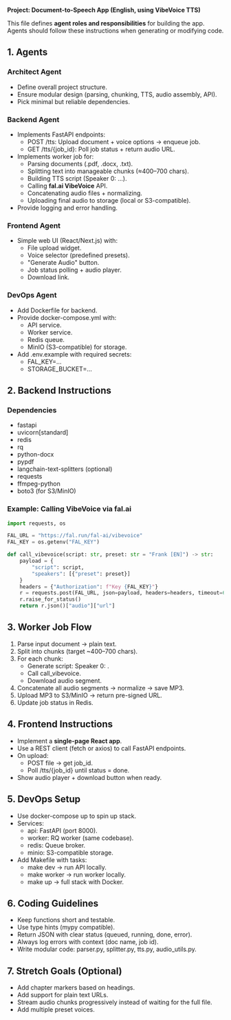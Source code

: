 **Project: Document-to-Speech App (English, using VibeVoice TTS)**

This file defines **agent roles and responsibilities** for building the app.
Agents should follow these instructions when generating or modifying code.

## 1. Agents

### Architect Agent
* Define overall project structure.
* Ensure modular design (parsing, chunking, TTS, audio assembly, API).
* Pick minimal but reliable dependencies.

### Backend Agent
* Implements FastAPI endpoints:
   * POST /tts: Upload document + voice options → enqueue job.
   * GET /tts/{job_id}: Poll job status + return audio URL.
* Implements worker job for:
   * Parsing documents (.pdf, .docx, .txt).
   * Splitting text into manageable chunks (≈400–700 chars).
   * Building TTS script (Speaker 0: ...).
   * Calling **fal.ai VibeVoice** API.
   * Concatenating audio files + normalizing.
   * Uploading final audio to storage (local or S3-compatible).
* Provide logging and error handling.

### Frontend Agent
* Simple web UI (React/Next.js) with:
   * File upload widget.
   * Voice selector (predefined presets).
   * "Generate Audio" button.
   * Job status polling + audio player.
   * Download link.

### DevOps Agent
* Add Dockerfile for backend.
* Provide docker-compose.yml with:
   * API service.
   * Worker service.
   * Redis queue.
   * MinIO (S3-compatible) for storage.
* Add .env.example with required secrets:
   * FAL_KEY=...
   * STORAGE_BUCKET=...
## 2. Backend Instructions

### Dependencies
* fastapi
* uvicorn[standard]
* redis
* rq
* python-docx
* pypdf
* langchain-text-splitters (optional)
* requests
* ffmpeg-python
* boto3 (for S3/MinIO)

### Example: Calling VibeVoice via fal.ai

```python
import requests, os

FAL_URL = "https://fal.run/fal-ai/vibevoice"
FAL_KEY = os.getenv("FAL_KEY")

def call_vibevoice(script: str, preset: str = "Frank [EN]") -> str:
    payload = {
        "script": script,
        "speakers": [{"preset": preset}]
    }
    headers = {"Authorization": f"Key {FAL_KEY}"}
    r = requests.post(FAL_URL, json=payload, headers=headers, timeout=600)
    r.raise_for_status()
    return r.json()["audio"]["url"]
```

## 3. Worker Job Flow
1. Parse input document → plain text.
2. Split into chunks (target ~400–700 chars).
3. For each chunk:
   * Generate script: Speaker 0: <chunk text>.
   * Call call_vibevoice.
   * Download audio segment.
4. Concatenate all audio segments → normalize → save MP3.
5. Upload MP3 to S3/MinIO → return pre-signed URL.
6. Update job status in Redis.
## 4. Frontend Instructions
* Implement a **single-page React app**.
* Use a REST client (fetch or axios) to call FastAPI endpoints.
* On upload:
   * POST file → get job_id.
   * Poll /tts/{job_id} until status = done.
* Show audio player + download button when ready.

## 5. DevOps Setup
* Use docker-compose up to spin up stack.
* Services:
   * api: FastAPI (port 8000).
   * worker: RQ worker (same codebase).
   * redis: Queue broker.
   * minio: S3-compatible storage.
* Add Makefile with tasks:
   * make dev → run API locally.
   * make worker → run worker locally.
   * make up → full stack with Docker.

## 6. Coding Guidelines
* Keep functions short and testable.
* Use type hints (mypy compatible).
* Return JSON with clear status (queued, running, done, error).
* Always log errors with context (doc name, job id).
* Write modular code: parser.py, splitter.py, tts.py, audio_utils.py.

## 7. Stretch Goals (Optional)
* Add chapter markers based on headings.
* Add support for plain text URLs.
* Stream audio chunks progressively instead of waiting for the full file.
* Add multiple preset voices.

